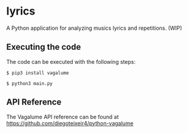 # lyrics
A Python application for analyzing musics lyrics and repetitions. (WIP)

## Executing the code
The code can be executed with the following steps:

``` $ pip3 install vagalume ```

``` $ python3 main.py ```

## API Reference
The Vagalume API reference can be found at https://github.com/diegoteixeir4/python-vagalume
